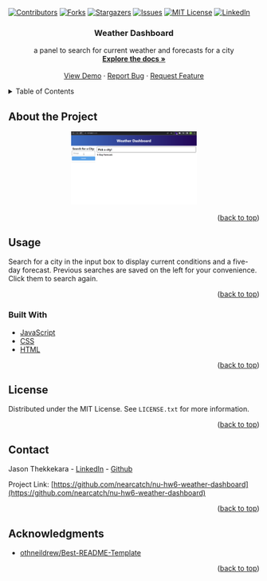 <div id="top"></div>
<!--
*** Thanks for checking out the Best-README-Template. If you have a suggestion
*** that would make this better, please fork the repo and create a pull request
*** or simply open an issue with the tag "enhancement".
*** Don't forget to give the project a star!
*** Thanks again! Now go create something AMAZING! :D
-->



<!-- PROJECT SHIELDS -->
<!--
*** I'm using markdown "reference style" links for readability.
*** Reference links are enclosed in brackets [ ] instead of parentheses ( ).
*** See the bottom of this document for the declaration of the reference variables
*** for contributors-url, forks-url, etc. This is an optional, concise syntax you may use.
*** https://www.markdownguide.org/basic-syntax/#reference-style-links
-->
[![Contributors][contributors-shield]][contributors-url]
[![Forks][forks-shield]][forks-url]
[![Stargazers][stars-shield]][stars-url]
[![Issues][issues-shield]][issues-url]
[![MIT License][license-shield]][license-url]
[![LinkedIn][linkedin-shield]][linkedin-url]



<div align="center">

<h3 align="center">Weather Dashboard</h3>

  <p align="center">
    a panel to search for current weather and forecasts for a city
    <br />
    <a href="https://github.com/nearcatch/nu-hw6-weather-dashboard"><strong>Explore the docs »</strong></a>
    <br />
    <br />
    <a href="https://nearcatch.github.io/nu-hw6-weather-dashboard/">View Demo</a>
    ·
    <a href="https://github.com/nearcatch/nu-hw6-weather-dashboard/issues">Report Bug</a>
    ·
    <a href="https://github.com/nearcatch/nu-hw6-weather-dashboard/issues">Request Feature</a>
  </p>
</div>



<!-- TABLE OF CONTENTS -->
<details>
  <summary>Table of Contents</summary>
  <ol>
    <li>
      <a href="#about-the-project">About the Project</a>
      <ul>
        <li><a href="#built-with">Built With</a></li>
      </ul>
    </li>
    <li><a href="#usage">Usage</a></li>
    <li><a href="#license">License</a></li>
    <li><a href="#contact">Contact</a></li>
    <li><a href="#acknowledgments">Acknowledgments</a></li>
  </ol>
</details>



<!-- ABOUT THE PROJECT -->
## About the Project

<div align="center">
    <a href="https://nearcatch.github.io/nu-hw6-weather-dashboard/"><img style="width: 50%;" src="./assets/readme/full-page-screenshot.webp" /></a>
</div>

<p align="right">(<a href="#top">back to top</a>)</p>



<!-- USAGE EXAMPLES -->
## Usage

Search for a city in the input box to display current conditions and a five-day forecast. Previous searches are saved on the left for your convenience. Click them to search again.

<p align="right">(<a href="#top">back to top</a>)</p>



### Built With

* [JavaScript](https://developer.mozilla.org/en-US/docs/Web/JavaScript)
* [CSS](https://www.w3.org/Style/CSS/Overview.en.html)
* [HTML](https://html.spec.whatwg.org/multipage/)

<p align="right">(<a href="#top">back to top</a>)</p>



<!-- LICENSE -->
## License

Distributed under the MIT License. See `LICENSE.txt` for more information.

<p align="right">(<a href="#top">back to top</a>)</p>



<!-- CONTACT -->
## Contact

Jason Thekkekara - [LinkedIn][linkedin-url] - [Github](https://github.com/nearcatch)

Project Link: [https://github.com/nearcatch/nu-hw6-weather-dashboard](https://github.com/nearcatch/nu-hw6-weather-dashboard)

<p align="right">(<a href="#top">back to top</a>)</p>



<!-- ACKNOWLEDGMENTS -->
## Acknowledgments

* [othneildrew/Best-README-Template](https://github.com/othneildrew/Best-README-Template)

<p align="right">(<a href="#top">back to top</a>)</p>



<!-- MARKDOWN LINKS & IMAGES -->
<!-- https://www.markdownguide.org/basic-syntax/#reference-style-links -->
[contributors-shield]: https://img.shields.io/github/contributors/nearcatch/nu-hw6-weather-dashboard.svg?style=for-the-badge
[contributors-url]: https://github.com/nearcatch/nu-hw6-weather-dashboard/graphs/contributors
[forks-shield]: https://img.shields.io/github/forks/nearcatch/nu-hw6-weather-dashboard.svg?style=for-the-badge
[forks-url]: https://github.com/nearcatch/nu-hw6-weather-dashboard/network/members
[stars-shield]: https://img.shields.io/github/stars/nearcatch/nu-hw6-weather-dashboard.svg?style=for-the-badge
[stars-url]: https://github.com/nearcatch/nu-hw6-weather-dashboard/stargazers
[issues-shield]: https://img.shields.io/github/issues/nearcatch/nu-hw6-weather-dashboard.svg?style=for-the-badge
[issues-url]: https://github.com/nearcatch/nu-hw6-weather-dashboard/issues
[license-shield]: https://img.shields.io/github/license/nearcatch/nu-hw6-weather-dashboard.svg?style=for-the-badge
[license-url]: https://github.com/nearcatch/nu-hw6-weather-dashboard/blob/main/LICENSE.txt
[linkedin-shield]: https://img.shields.io/badge/-LinkedIn-black.svg?style=for-the-badge&logo=linkedin&colorB=555
[linkedin-url]: https://linkedin.com/in/jason-thekkekara-050303167
[product-screenshot]: https://raw.githubusercontent.com/nearcatch/nu-hw6-weather-dashboard/main/assets/readme/full-page-screenshot.webp
